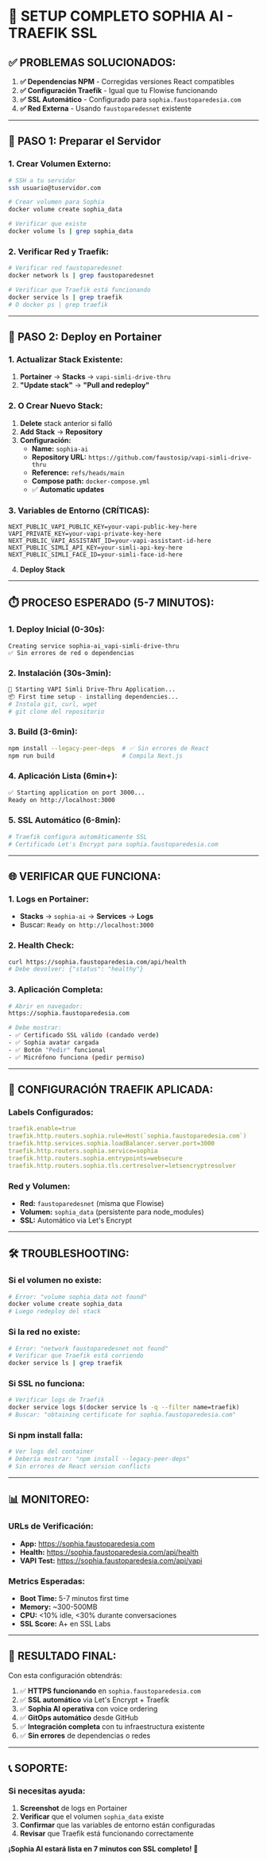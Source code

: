 # 🚀 SETUP COMPLETO SOPHIA AI - TRAEFIK SSL

## ✅ **PROBLEMAS SOLUCIONADOS:**

1. **✅ Dependencias NPM** - Corregidas versiones React compatibles
2. **✅ Configuración Traefik** - Igual que tu Flowise funcionando
3. **✅ SSL Automático** - Configurado para `sophia.faustoparedesia.com`
4. **✅ Red Externa** - Usando `faustoparedesnet` existente

---

## 🔧 **PASO 1: Preparar el Servidor**

### **1. Crear Volumen Externo:**
```bash
# SSH a tu servidor
ssh usuario@tuservidor.com

# Crear volumen para Sophia
docker volume create sophia_data

# Verificar que existe
docker volume ls | grep sophia_data
```

### **2. Verificar Red y Traefik:**
```bash
# Verificar red faustoparedesnet
docker network ls | grep faustoparedesnet

# Verificar que Traefik está funcionando
docker service ls | grep traefik
# O docker ps | grep traefik
```

---

## 🚀 **PASO 2: Deploy en Portainer**

### **1. Actualizar Stack Existente:**
1. **Portainer** → **Stacks** → `vapi-simli-drive-thru`
2. **"Update stack"** → **"Pull and redeploy"**

### **2. O Crear Nuevo Stack:**
1. **Delete** stack anterior si falló
2. **Add Stack** → **Repository**
3. **Configuración:**
   - **Name:** `sophia-ai`
   - **Repository URL:** `https://github.com/faustosip/vapi-simli-drive-thru`
   - **Reference:** `refs/heads/main`
   - **Compose path:** `docker-compose.yml`
   - ✅ **Automatic updates**

### **3. Variables de Entorno (CRÍTICAS):**
```env
NEXT_PUBLIC_VAPI_PUBLIC_KEY=your-vapi-public-key-here
VAPI_PRIVATE_KEY=your-vapi-private-key-here
NEXT_PUBLIC_VAPI_ASSISTANT_ID=your-vapi-assistant-id-here
NEXT_PUBLIC_SIMLI_API_KEY=your-simli-api-key-here
NEXT_PUBLIC_SIMLI_FACE_ID=your-simli-face-id-here
```

4. **Deploy Stack**

---

## ⏱️ **PROCESO ESPERADO (5-7 MINUTOS):**

### **1. Deploy Inicial (0-30s):**
```
Creating service sophia-ai_vapi-simli-drive-thru
✅ Sin errores de red o dependencias
```

### **2. Instalación (30s-3min):**
```bash
🚀 Starting VAPI Simli Drive-Thru Application...
📦 First time setup - installing dependencies...
# Instala git, curl, wget
# git clone del repositorio
```

### **3. Build (3-6min):**
```bash
npm install --legacy-peer-deps  # ✅ Sin errores de React
npm run build                   # Compila Next.js
```

### **4. Aplicación Lista (6min+):**
```bash
✅ Starting application on port 3000...
Ready on http://localhost:3000
```

### **5. SSL Automático (6-8min):**
```bash
# Traefik configura automáticamente SSL
# Certificado Let's Encrypt para sophia.faustoparedesia.com
```

---

## 🌐 **VERIFICAR QUE FUNCIONA:**

### **1. Logs en Portainer:**
- **Stacks** → `sophia-ai` → **Services** → **Logs**
- Buscar: `Ready on http://localhost:3000`

### **2. Health Check:**
```bash
curl https://sophia.faustoparedesia.com/api/health
# Debe devolver: {"status": "healthy"}
```

### **3. Aplicación Completa:**
```bash
# Abrir en navegador:
https://sophia.faustoparedesia.com

# Debe mostrar:
- ✅ Certificado SSL válido (candado verde)
- ✅ Sophia avatar cargada
- ✅ Botón "Pedir" funcional
- ✅ Micrófono funciona (pedir permiso)
```

---

## 🔧 **CONFIGURACIÓN TRAEFIK APLICADA:**

### **Labels Configurados:**
```yaml
traefik.enable=true
traefik.http.routers.sophia.rule=Host(`sophia.faustoparedesia.com`)
traefik.http.services.sophia.loadBalancer.server.port=3000
traefik.http.routers.sophia.service=sophia
traefik.http.routers.sophia.entrypoints=websecure
traefik.http.routers.sophia.tls.certresolver=letsencryptresolver
```

### **Red y Volumen:**
- **Red:** `faustoparedesnet` (misma que Flowise)
- **Volumen:** `sophia_data` (persistente para node_modules)
- **SSL:** Automático via Let's Encrypt

---

## 🛠️ **TROUBLESHOOTING:**

### **Si el volumen no existe:**
```bash
# Error: "volume sophia_data not found"
docker volume create sophia_data
# Luego redeploy del stack
```

### **Si la red no existe:**
```bash
# Error: "network faustoparedesnet not found"
# Verificar que Traefik está corriendo
docker service ls | grep traefik
```

### **Si SSL no funciona:**
```bash
# Verificar logs de Traefik
docker service logs $(docker service ls -q --filter name=traefik)
# Buscar: "obtaining certificate for sophia.faustoparedesia.com"
```

### **Si npm install falla:**
```bash
# Ver logs del container
# Debería mostrar: "npm install --legacy-peer-deps"
# Sin errores de React version conflicts
```

---

## 📊 **MONITOREO:**

### **URLs de Verificación:**
- **App:** https://sophia.faustoparedesia.com
- **Health:** https://sophia.faustoparedesia.com/api/health
- **VAPI Test:** https://sophia.faustoparedesia.com/api/vapi

### **Metrics Esperadas:**
- **Boot Time:** 5-7 minutos first time
- **Memory:** ~300-500MB
- **CPU:** <10% idle, <30% durante conversaciones
- **SSL Score:** A+ en SSL Labs

---

## 🎯 **RESULTADO FINAL:**

Con esta configuración obtendrás:

1. ✅ **HTTPS funcionando** en `sophia.faustoparedesia.com`
2. ✅ **SSL automático** via Let's Encrypt + Traefik
3. ✅ **Sophia AI operativa** con voice ordering
4. ✅ **GitOps automático** desde GitHub
5. ✅ **Integración completa** con tu infraestructura existente
6. ✅ **Sin errores** de dependencias o redes

---

## 📞 **SOPORTE:**

### **Si necesitas ayuda:**
1. **Screenshot** de logs en Portainer
2. **Verificar** que el volumen `sophia_data` existe
3. **Confirmar** que las variables de entorno están configuradas
4. **Revisar** que Traefik está funcionando correctamente

**¡Sophia AI estará lista en 7 minutos con SSL completo! 🚀**